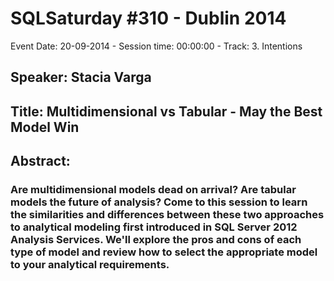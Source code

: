 # SQLSaturday #310 - Dublin 2014
Event Date: 20-09-2014 - Session time: 00:00:00 - Track: 3. Intentions
## Speaker: Stacia Varga
## Title: Multidimensional vs Tabular - May the Best Model Win
## Abstract:
### Are multidimensional models dead on arrival? Are tabular models the future of analysis? Come to this session to learn the similarities and differences between these two approaches to analytical modeling first introduced in SQL Server 2012 Analysis Services. We'll explore the pros and cons of each type of model and review how to select the appropriate model to your analytical requirements.
